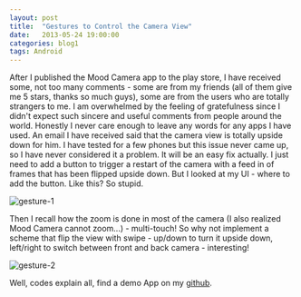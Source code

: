 ```yaml
---
layout: post
title:  "Gestures to Control the Camera View"
date:   2013-05-24 19:00:00
categories: blog1
tags: Android
---
```


After I published the Mood Camera app to the play store, I have received some, not too many comments - some are from my friends (all of them give me 5 stars, thanks so much guys), some are from the users who are totally strangers to me. I am overwhelmed by the feeling of gratefulness since I didn't expect such sincere and useful comments from people around the world. Honestly I never care enough to leave any words for any apps I have used. An email I have received said that the camera view is totally upside down for him. I have tested for a few phones but this issue never came up, so I have never considered it a problem. It will be an easy fix actually. I just need to add a button to trigger a restart of the camera with a feed in of frames that has been flipped upside down. But I looked at my UI - where to add the button. Like this? So stupid.

![gesture-1](https://s3.ap-southeast-1.amazonaws.com/littlecheesecake.me/blog-post/blog1/archive/16886102697_fc7b7e5758_n.jpg)

Then I recall how the zoom is done in most of the camera (I also realized Mood Camera cannot zoom...) - multi-touch! So why not implement a scheme that flip the view with swipe - up/down to turn it upside down, left/right to switch between front and back camera - interesting!

![gesture-2](https://s3.ap-southeast-1.amazonaws.com/littlecheesecake.me/blog-post/blog1/archive/16905941710_c8e85854ec_b.jpg)

Well, codes explain all, find a demo App on my [github](https://github.com/yulu/GestureCam).